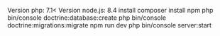 Version php: 7.1<
Version node.js: 8.4
install composer
install npm
php bin/console doctrine:database:create
php bin/console doctrine:migrations:migrate
npm run dev
php bin/console server:start

